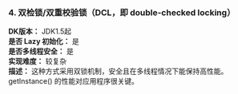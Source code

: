 ### 4. 双检锁/双重校验锁（DCL，即 double-checked locking）

**DK版本：** JDK1.5起   
**是否 Lazy 初始化：** 是  
**是否多线程安全：** 是  
**实现难度：** 较复杂  
**描述：** 这种方式采用双锁机制，安全且在多线程情况下能保持高性能。  
getInstance() 的性能对应用程序很关键。